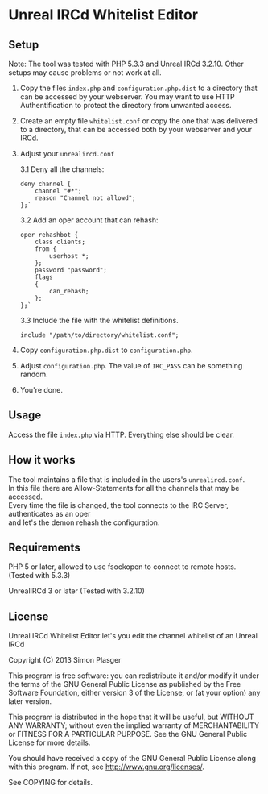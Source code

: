 Unreal IRCd Whitelist Editor
============================

Setup
-----

Note: The tool was tested with PHP 5.3.3 and Unreal IRCd 3.2.10. Other setups may cause problems or not work at all.

1.  Copy the files `index.php` and `configuration.php.dist` to a directory that can be accessed by your webserver. You may want to use HTTP Authentification to protect the directory from unwanted access.

2.  Create an empty file `whitelist.conf` or copy the one that was delivered to a directory, that can be accessed both by your webserver and your IRCd.

3.  Adjust your `unrealircd.conf`

    3.1     Deny all the channels:
    
        deny channel {
            channel "#*";
            reason "Channel not allowd";
        };`
    3.2     Add an oper account that can rehash:

        oper rehashbot {
            class clients;
            from {
                userhost *;
            };
            password "password";
            flags
            {
                can_rehash;
            };
        };`

    3.3     Include the file with the whitelist definitions.

        include "/path/to/directory/whitelist.conf";

4. Copy `configuration.php.dist` to `configuration.php`.

5. Adjust `configuration.php`. The value of `IRC_PASS` can be something random.

6. You're done.

Usage
-----

Access the file `index.php` via HTTP. Everything else should be clear.

How it works
------------

The tool maintains a file that is included in the users's `unrealircd.conf`.  
In this file there are Allow-Statements for all the channels that may be accessed.  
Every time the file is changed, the tool connects to the IRC Server, authenticates as an oper  
and let's the demon rehash the configuration.

Requirements
------------

PHP 5 or later, allowed to use fsockopen to connect to remote hosts. (Tested with 5.3.3)

UnrealIRCd 3 or later (Tested with 3.2.10)

License
-------

Unreal IRCd Whitelist Editor let's you edit the channel whitelist of an Unreal IRCd

Copyright (C) 2013 Simon Plasger

This program is free software: you can redistribute it and/or modify
it under the terms of the GNU General Public License as published by
the Free Software Foundation, either version 3 of the License, or
(at your option) any later version.

This program is distributed in the hope that it will be useful,
but WITHOUT ANY WARRANTY; without even the implied warranty of
MERCHANTABILITY or FITNESS FOR A PARTICULAR PURPOSE.  See the
GNU General Public License for more details.

You should have received a copy of the GNU General Public License
along with this program.  If not, see <http://www.gnu.org/licenses/>.

See COPYING for details.

